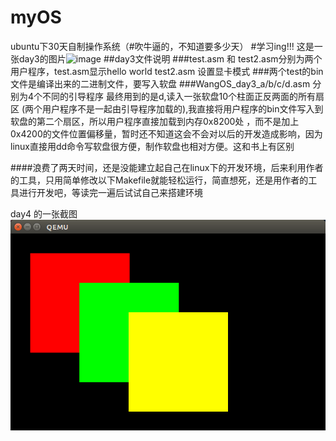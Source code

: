 # myOS
ubuntu下30天自制操作系统（#吹牛逼的，不知道要多少天）
#学习ing!!!
这是一张day3的图片![image](https://github.com/siwifttiger/myOS/image/day3.png)
##day3文件说明
###test.asm 和 test2.asm分别为两个用户程序，test.asm显示hello world test2.asm 设置显卡模式
###两个test的bin文件是编译出来的二进制文件，要写入软盘
###WangOS_day3_a/b/c/d.asm 分别为4个不同的引导程序   最终用到的是d,读入一张软盘10个柱面正反两面的所有扇区
(两个用户程序不是一起由引导程序加载的),我直接将用户程序的bin文件写入到软盘的第二个扇区，所以用户程序直接加载到内存0x8200处 ，而不是加上0x4200的文件位置偏移量，暂时还不知道这会不会对以后的开发造成影响，因为linux直接用dd命令写软盘很方便，制作软盘也相对方便。这和书上有区别

####浪费了两天时间，还是没能建立起自己在linux下的开发环境，后来利用作者的工具，只用简单修改以下Makefile就能轻松运行，简直想死，还是用作者的工具进行开发吧，等读完一遍后试试自己来搭建环境

day4 的一张截图![day4](https://github.com/siwifttiger/myOS/blob/master/image/day4.5.png)
